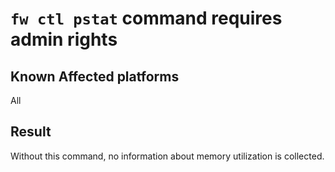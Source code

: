 # `fw ctl pstat` command requires admin rights

## Known Affected platforms

All

## Result

Without this command, no information about memory utilization is collected.
